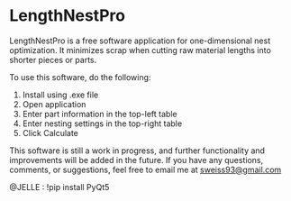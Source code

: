 # LengthNestPro
LengthNestPro is a free software application for one-dimensional nest optimization.  It minimizes scrap when cutting raw material lengths into shorter pieces or parts.

To use this software, do the following:
  1. Install using .exe file
  2. Open application
  3. Enter part information in the top-left table
  4. Enter nesting settings in the top-right table
  5. Click Calculate

This software is still a work in progress, and further functionality and improvements will be added in the future.  If you have any questions, comments, or suggestions, feel free to email me at sweiss93@gmail.com

@JELLE : !pip install PyQt5
